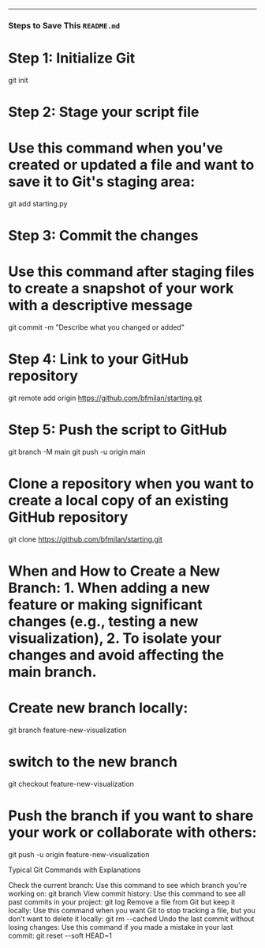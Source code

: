 ---

### Steps to Save This `README.md` 


# Step 1: Initialize Git
git init

# Step 2: Stage your script file
# Use this command when you've created or updated a file and want to save it to Git's staging area:
git add starting.py

# Step 3: Commit the changes
# Use this command after staging files to create a snapshot of your work with a descriptive message
git commit -m "Describe what you changed or added"

# Step 4: Link to your GitHub repository
git remote add origin https://github.com/bfmilan/starting.git

# Step 5: Push the script to GitHub
git branch -M main
git push -u origin main

# Clone a repository when you want to create a local copy of an existing GitHub repository
git clone https://github.com/bfmilan/starting.git

# When and How to Create a New Branch: 1. When adding a new feature or making significant changes (e.g., testing a new visualization), 2. To isolate your changes and avoid affecting the main branch. 

# Create new branch locally: 
git branch feature-new-visualization
# switch to the new branch 
git checkout feature-new-visualization
# Push the branch if you want to share your work or collaborate with others:
git push -u origin feature-new-visualization

Typical Git Commands with Explanations

Check the current branch: Use this command to see which branch you're working on:
git branch
View commit history: Use this command to see all past commits in your project:
git log
Remove a file from Git but keep it locally: Use this command when you want Git to stop tracking a file, but you don’t want to delete it locally:
git rm --cached <filename>
Undo the last commit without losing changes: Use this command if you made a mistake in your last commit:
git reset --soft HEAD~1


